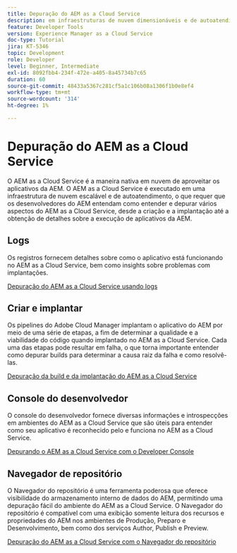 ```yaml
---
title: Depuração do AEM as a Cloud Service
description: em infraestruturas de nuvem dimensionáveis e de autoatendimento, o que torna o necessário que os desenvolvedores do AEM entendam como entender e depurar vários aspectos do AEM as a Cloud Service, desde a criação e a implantação até a obtenção de detalhes sobre a execução de aplicativos da AEM.
feature: Developer Tools
version: Experience Manager as a Cloud Service
doc-type: Tutorial
jira: KT-5346
topic: Development
role: Developer
level: Beginner, Intermediate
exl-id: 8092fbb4-234f-472e-a405-8a45734b7c65
duration: 60
source-git-commit: 48433a5367c281cf5a1c106b08a1306f1b0e8ef4
workflow-type: tm+mt
source-wordcount: '314'
ht-degree: 1%

---
```


# Depuração do AEM as a Cloud Service

O AEM as a Cloud Service é a maneira nativa em nuvem de aproveitar os aplicativos da AEM. O AEM as a Cloud Service é executado em uma infraestrutura de nuvem escalável e de autoatendimento, o que requer que os desenvolvedores do AEM entendam como entender e depurar vários aspectos do AEM as a Cloud Service, desde a criação e a implantação até a obtenção de detalhes sobre a execução de aplicativos da AEM.

## Logs

Os registros fornecem detalhes sobre como o aplicativo está funcionando no AEM as a Cloud Service, bem como insights sobre problemas com implantações.

[Depuração do AEM as a Cloud Service usando logs](./logs.md)

## Criar e implantar

Os pipelines do Adobe Cloud Manager implantam o aplicativo do AEM por meio de uma série de etapas, a fim de determinar a qualidade e a viabilidade do código quando implantado no AEM as a Cloud Service. Cada uma das etapas pode resultar em falha, o que torna importante entender como depurar builds para determinar a causa raiz da falha e como resolvê-las.

[Depuração da build e da implantação do AEM as a Cloud Service](./build-and-deployment.md)

## Console do desenvolvedor

O console do desenvolvedor fornece diversas informações e introspecções em ambientes do AEM as a Cloud Service que são úteis para entender como seu aplicativo é reconhecido pelo e funciona no AEM as a Cloud Service.

[Depurando o AEM as a Cloud Service com o Developer Console](./developer-console.md)

## Navegador de repositório

O Navegador do repositório é uma ferramenta poderosa que oferece visibilidade do armazenamento interno de dados do AEM, permitindo uma depuração fácil do ambiente do AEM as a Cloud Service. O Navegador do repositório é compatível com uma exibição somente leitura dos recursos e propriedades do AEM nos ambientes de Produção, Preparo e Desenvolvimento, bem como dos serviços Author, Publish e Preview.

[Depuração do AEM as a Cloud Service com o Navegador do repositório](./repository-browser.md)
